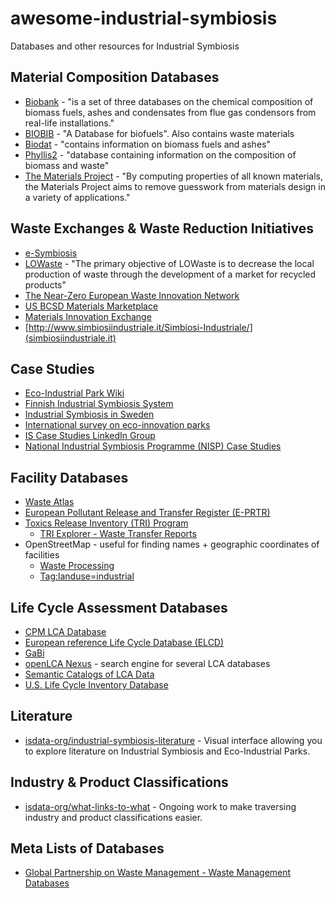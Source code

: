 # awesome-industrial-symbiosis
Databases and other resources for Industrial Symbiosis

## Material Composition Databases
* [Biobank](http://www.ieabcc.nl/) - "is a set of three databases on the chemical composition of biomass fuels, ashes and condensates from flue gas condensors from real-life installations."
* [BIOBIB](http://cdmaster2.vt.tuwien.ac.at/biobib/biobib.html) - "A Database for biofuels".  Also contains waste materials
* [Biodat](http://www.biodat.eu/pages/Home.aspx) - "contains information on biomass fuels and ashes"
* [Phyllis2](https://www.ecn.nl/phyllis2/) - "database containing information on the composition of biomass and waste"
* [The Materials Project](https://materialsproject.org/) - "By computing properties of all known materials, the Materials Project aims to remove guesswork from materials design in a variety of applications."

## Waste Exchanges & Waste Reduction Initiatives
* [e-Symbiosis](http://esymbiosis.clmsuk.com/)
* [LOWaste](http://www.lowaste.it/en/) - "The primary objective of LOWaste is to decrease the local production of waste through the development of a market for recycled products"
* [The Near-Zero European Waste Innovation Network](http://www.newinnonet.eu/)
* [US BCSD Materials Marketplace](http://materialsmarketplace.org)
* [Materials Innovation Exchange](http://www.materialsinnovationexchange.com/)
* [http://www.simbiosiindustriale.it/Simbiosi-Industriale/](simbiosiindustriale.it)

## Case Studies
* [Eco-Industrial Park Wiki](http://ie.tbm.tudelft.nl/index.php/Main_Page)
* [Finnish Industrial Symbiosis System](http://www.industrialsymbiosis.fi)
* [Industrial Symbiosis in Sweden](http://www.industriellekologi.se/symbiosis/)
* [International survey on eco-innovation parks](http://www.bafu.admin.ch/publikationen/publikation/01756/index.html?lang=en)
* [IS Case Studies LinkedIn Group](https://www.linkedin.com/groups/3857726)
* [National Industrial Symbiosis Programme (NISP) Case Studies](http://www.nispnetwork.com/media-centre/case-studies)

## Facility Databases
* [Waste Atlas](http://www.atlas.d-waste.com)
* [European Pollutant Release and Transfer Register (E-PRTR)](http://prtr.ec.europa.eu/#/home)
* [Toxics Release Inventory (TRI) Program](https://www.epa.gov/toxics-release-inventory-tri-program)
  * [TRI Explorer - Waste Transfer Reports](https://iaspub.epa.gov/triexplorer/tri_transfer.chemical)
* OpenStreetMap - useful for finding names + geographic coordinates of facilities
  * [Waste Processing](http://wiki.openstreetmap.org/wiki/Waste_Processing)
  * [Tag:landuse=industrial](http://wiki.openstreetmap.org/wiki/Tag:landuse%3Dindustrial)

## Life Cycle Assessment Databases
* [CPM LCA Database](http://cpmdatabase.cpm.chalmers.se/)
* [European reference Life Cycle Database (ELCD)](eplca.jrc.ec.europa.eu/ELCD3/index.xhtml)
* [GaBi](http://www.gabi-software.com/international/databases/gabi-databases/)
* [openLCA Nexus](https://nexus.openlca.org/) - search engine for several LCA databases
* [Semantic Catalogs of LCA Data](https://bkuczenski.github.io/lca-tools-datafiles/)
* [U.S. Life Cycle Inventory Database](http://www.nrel.gov/lci/)
 	
## Literature
* [isdata-org/industrial-symbiosis-literature](https://github.com/isdata-org/industrial-symbiosis-literature) - Visual interface allowing you to explore literature on Industrial Symbiosis and Eco-Industrial Parks.

## Industry & Product Classifications
* [isdata-org/what-links-to-what](https://github.com/isdata-org/what-links-to-what) - Ongoing work to make traversing industry and product classifications easier.

## Meta Lists of Databases
* [Global Partnership on Waste Management - Waste Management Databases](http://www.unep.org/gpwm/KnowledgePlatform/WasteManagementDatabases/tabid/79590/Default.aspx)
